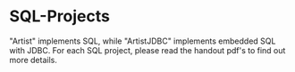 # SQL-Projects

"Artist" implements SQL, while "ArtistJDBC" implements embedded SQL with JDBC. For each SQL project, please read the handout pdf's to find out more details.
